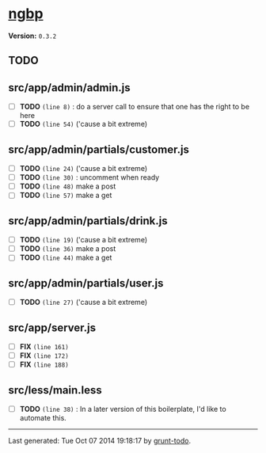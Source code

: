 # [ngbp]( https://github.com/ngbp/ngbp )

**Version:** `0.3.2`

## TODO

## src/app/admin/admin.js

-  [ ] **TODO** `(line 8)` : do a server call to ensure that one has the right to be here
-  [ ] **TODO** `(line 54)`  ('cause a bit extreme)

## src/app/admin/partials/customer.js

-  [ ] **TODO** `(line 24)`  ('cause a bit extreme)
-  [ ] **TODO** `(line 30)` : uncomment when ready
-  [ ] **TODO** `(line 48)`  make a post
-  [ ] **TODO** `(line 57)`  make a get

## src/app/admin/partials/drink.js

-  [ ] **TODO** `(line 19)`  ('cause a bit extreme)
-  [ ] **TODO** `(line 36)`  make a post
-  [ ] **TODO** `(line 44)`  make a get

## src/app/admin/partials/user.js

-  [ ] **TODO** `(line 27)`  ('cause a bit extreme)

## src/app/server.js

-  [ ] **FIX** `(line 161)` 
-  [ ] **FIX** `(line 172)` 
-  [ ] **FIX** `(line 188)` 

## src/less/main.less

-  [ ] **TODO** `(line 38)` : In a later version of this boilerplate, I'd like to automate this.


* * *

Last generated: Tue Oct 07 2014 19:18:17 by [grunt-todo](https://github.com/leny/grunt-todo).
